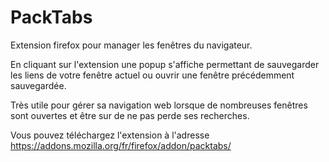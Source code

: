# PackTabs

Extension firefox pour manager les fenêtres du navigateur. 

En cliquant sur l'extension une popup s'affiche permettant de sauvegarder les liens de votre fenêtre actuel ou ouvrir une fenêtre précédemment sauvegardée. 

Très utile pour gérer sa navigation web lorsque de nombreuses fenêtres sont ouvertes et être sur de ne pas perde ses recherches.

Vous pouvez téléchargez l'extension à l'adresse https://addons.mozilla.org/fr/firefox/addon/packtabs/
